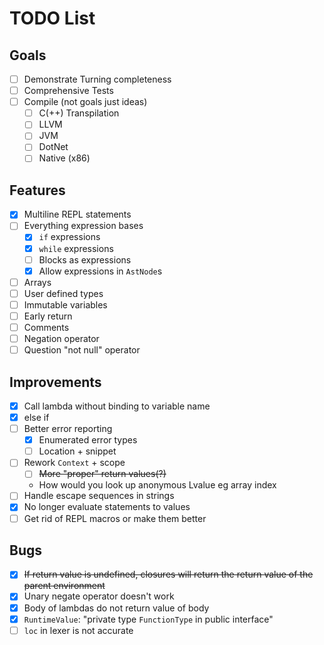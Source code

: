 # TODO List

## Goals

- [ ] Demonstrate Turning completeness
- [ ] Comprehensive Tests
- [ ] Compile (not goals just ideas)
  - [ ] C(++) Transpilation
  - [ ] LLVM
  - [ ] JVM
  - [ ] DotNet
  - [ ] Native (x86)

## Features

- [x] Multiline REPL statements
- [ ] Everything expression bases
  - [x] `if` expressions
  - [x] `while` expressions
  - [ ] Blocks as expressions
  - [x] Allow expressions in `AstNode`s
- [ ] Arrays
- [ ] User defined types
- [ ] Immutable variables
- [ ] Early return
- [ ] Comments
- [ ] Negation operator
- [ ] Question "not null" operator

## Improvements

- [x] Call lambda without binding to variable name
- [x] else if
- [ ] Better error reporting
  - [x] Enumerated error types
  - [ ] Location + snippet
- [ ] Rework `Context` + scope
  - [ ] ~~More "proper" return values(?)~~
  - How would you look up anonymous Lvalue eg array index
- [ ] Handle escape sequences in strings
- [x] No longer evaluate statements to values
- [ ] Get rid of REPL macros or make them better

## Bugs

- [x] ~~If return value is undefined, closures will return the return value of the parent environment~~
- [x] Unary negate operator doesn't work
- [x] Body of lambdas do not return value of body
- [x] `RuntimeValue`: "private type `FunctionType` in public interface"
- [ ] `loc` in lexer is not accurate
